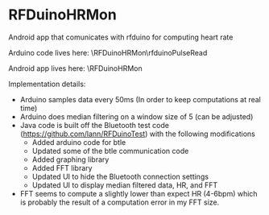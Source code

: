 # RFDuinoHRMon
Android app that comunicates with rfduino for computing heart rate

Arduino code lives here:
 \RFDuinoHRMon\rfduinoPulseRead

Android app lives here:
 \RFDuinoHRMon

Implementation details:
- Arduino samples data every 50ms (In order to keep computations at real time)
- Arduino does median filtering on a window size of 5 (can be adjusted)
- Java code is built off the Bluetooth test code (https://github.com/lann/RFDuinoTest) with the following modifications
   + Added arduino code for btle
   + Updated some of the btle communication code
   + Added graphing library
   + Added FFT library
   + Updated UI to hide the Bluetooth connection settings
   + Updated UI to display median filtered data, HR, and FFT
- FFT seems to compute a slightly lower than expect HR (4-6bpm) which is probably the result of a computation error in my FFT size.
